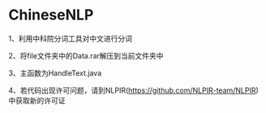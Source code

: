﻿# ChineseNLP

1、利用中科院分词工具对中文进行分词

2、将file文件夹中的Data.rar解压到当前文件夹中

3、主函数为HandleText.java

4、若代码出现许可问题，请到NLPIR(https://github.com/NLPIR-team/NLPIR)中获取新的许可证

